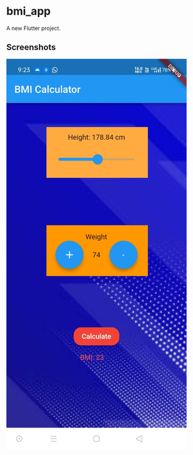 # bmi_app

A new Flutter project.

## Screenshots

![Alt text](images/Screen_1.jpeg/?raw=true "Calculating BMI")

